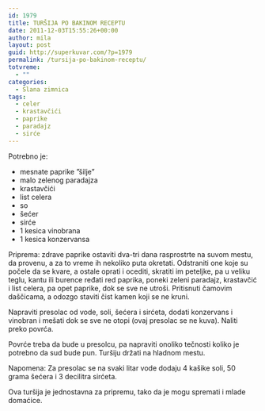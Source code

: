 ```yaml
---
id: 1979
title: TURŠIJA PO BAKINOM RECEPTU
date: 2011-12-03T15:55:26+00:00
author: mila
layout: post
guid: http://superkuvar.com/?p=1979
permalink: /tursija-po-bakinom-receptu/
totvreme:
  - ""
categories:
  - Slana zimnica
tags:
  - celer
  - krastavčići
  - paprike
  - paradajz
  - sirće
---
```

Potrebno je:

  * mesnate paprike &#8221;šilje&#8221;
  * malo zelenog paradajza
  * krastavčići
  * list celera
  * so
  * šećer
  * sirće
  * 1 kesica vinobrana
  * 1 kesica konzervansa

Priprema: zdrave paprike ostaviti dva-tri dana rasprostrte na suvom mestu, da provenu, a za to vreme ih nekoliko puta okretati. Odstraniti one koje su počele da se kvare, a ostale oprati i ocediti, skratiti im peteljke, pa u veliku teglu, kantu ili burence ređati red paprika, poneki zeleni paradajz, krastavčić i list celera, pa opet paprike, dok se sve ne utroši. Pritisnuti čamovim daščicama, a odozgo staviti čist kamen koji se ne kruni.

Napraviti presolac od vode, soli, šećera i sirćeta, dodati konzervans i vinobran i mešati dok se sve ne otopi (ovaj presolac se ne kuva). Naliti preko povrća.

Povrće treba da bude u presolcu, pa napraviti onoliko tečnosti koliko je potrebno da sud bude pun. Turšiju držati na hladnom mestu.

Napomena: Za presolac se na svaki litar vode dodaju 4 kašike soli, 50 grama šećera i 3 decilitra sirćeta.

Ova turšija je jednostavna za pripremu, tako da je mogu spremati i mlade domaćice.